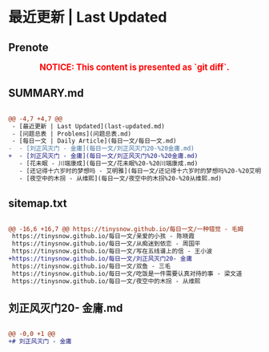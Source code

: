 # 最近更新 | Last Updated

## Prenote

<p style="font-size: larger; font-weight: bold; color: red; text-align: center;">NOTICE: This content is presented as `git diff`.</p>

## SUMMARY.md

```diff

@@ -4,7 +4,7 @@
 - [最近更新 | Last Updated](last-updated.md)
 - [问题总表 | Problems](问题总表.md)
 - [每日一文 | Daily Article](每日一文/每日一文.md)
-  - [刘正风灭门 - 金庸](每日一文/刘正风灭门20-%20金庸.md)
+  - [刘正风灭门 - 金庸](每日一文/刘正风灭门%20-%20金庸.md)
   - [花未眠 - 川端康成](每日一文/花未眠%20-%20川端康成.md)
   - [还记得十六岁时的梦想吗 - 艾明雅](每日一文/还记得十六岁时的梦想吗%20-%20艾明雅.md)
   - [夜空中的木拐 - 从维熙](每日一文/夜空中的木拐%20-%20从维熙.md)
```

## sitemap.txt

```diff

@@ -16,6 +16,7 @@ https://tinysnow.github.io/每日一文/一种错觉 - 毛姆
 https://tinysnow.github.io/每日一文/亲爱的小孩 - 陈晓霞
 https://tinysnow.github.io/每日一文/从痴迷到依恋 - 周国平
 https://tinysnow.github.io/每日一文/写在五线谱上的信 - 王小波
+https://tinysnow.github.io/每日一文/刘正风灭门20- 金庸
 https://tinysnow.github.io/每日一文/双鱼 - 三毛
 https://tinysnow.github.io/每日一文/吃饭是一件需要认真对待的事 - 梁文道
 https://tinysnow.github.io/每日一文/夜空中的木拐 - 从维熙
```


## 刘正风灭门20- 金庸.md

```diff

@@ -0,0 +1 @@
+# 刘正风灭门 - 金庸
```
